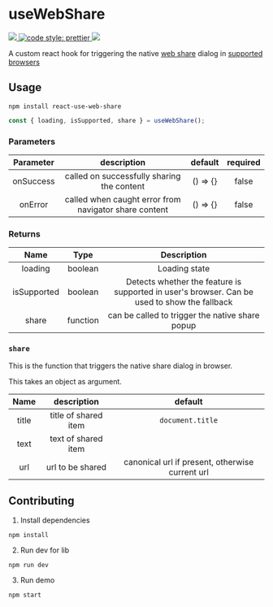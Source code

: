 # useWebShare

<a href="https://npmjs.com/package/react-use-web-share">
  <img src="https://badge.fury.io/js/react-use-web-share.svg" />
</a>
<a href="https://prettier.io">
  <img alt="code style: prettier" src="https://img.shields.io/badge/code_style-prettier-ff69b4.svg?style=flat-square">
</a>
<a>
  <img src="https://travis-ci.org/BoyWithSilverWings/react-use-web-share.svg?branch=master">
</a>

A custom react hook for triggering the native [web share](https://developer.mozilla.org/en-US/docs/Web/API/Navigator/share) dialog in [supported browsers](https://caniuse.com/#feat=web-share)

## Usage

```
npm install react-use-web-share
```

```javascript
const { loading, isSupported, share } = useWebShare();
```

### Parameters

| Parameter |                      description                      | default  | required |
| :-------: | :---------------------------------------------------: | :------: | :------: |
| onSuccess |      called on successfully sharing the content       | () => {} |  false   |
|  onError  | called when caught error from navigator share content | () => {} |  false   |

### Returns

|    Name     |   Type   |                                         Description                                          |
| :---------: | :------: | :------------------------------------------------------------------------------------------: |
|   loading   | boolean  |                                        Loading state                                         |
| isSupported | boolean  | Detects whether the feature is supported in user's browser. Can be used to show the fallback |
|    share    | function |                       can be called to trigger the native share popup                        |

### `share`

This is the function that triggers the native share dialog in browser.

This takes an object as argument.

| Name  |     description      |                     default                     |
| :---: | :------------------: | :---------------------------------------------: |
| title | title of shared item |                `document.title`                 |
| text  | text of shared item  |
|  url  |   url to be shared   | canonical url if present, otherwise current url |

## Contributing

1. Install dependencies

```
npm install
```

2. Run dev for lib

```
npm run dev
```

3. Run demo

```
npm start
```
